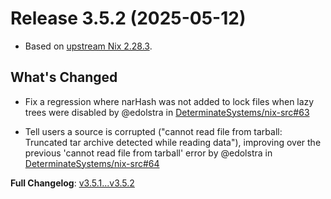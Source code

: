 # Release 3.5.2 (2025-05-12)

* Based on [upstream Nix 2.28.3](../release-notes/rl-2.28.md).

## What's Changed
* Fix a regression where narHash was not added to lock files when lazy trees were disabled by @edolstra in [DeterminateSystems/nix-src#63](https://github.com/DeterminateSystems/nix-src/pull/63)

* Tell users a source is corrupted ("cannot read file from tarball: Truncated tar archive detected while reading data"), improving over the previous 'cannot read file from tarball' error by @edolstra in [DeterminateSystems/nix-src#64](https://github.com/DeterminateSystems/nix-src/pull/64)


**Full Changelog**: [v3.5.1...v3.5.2](https://github.com/DeterminateSystems/nix-src/compare/v3.5.1...v3.5.2)
